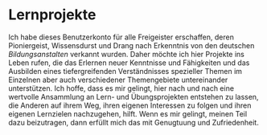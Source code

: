 # Lernprojekte

Ich habe dieses Benutzerkonto für alle Freigeister erschaffen, deren Pioniergeist, Wissensdurst und Drang nach Erkenntnis von den deutschen _Bildungsanstalten_ verkannt wurden. Daher möchte ich hier Projekte ins Leben rufen, die das Erlernen neuer Kenntnisse und Fähigkeiten und das Ausbilden eines tiefergreifenden Verständnisses spezieller Themen im Einzelnen aber auch verschiedener Themengebiete untereinander unterstützen. Ich hoffe, dass es mir gelingt, hier nach und nach eine wertvolle Ansammlung an Lern- und Übungsprojekten entstehen zu lassen, die Anderen auf ihrem Weg, ihren eigenen Interessen zu folgen und ihren eigenen Lernzielen nachzugehen, hilft. Wenn es mir gelingt, meinen Teil dazu beizutragen, dann erfüllt mich das mit Genugtuung und Zufriedenheit.
<!--
**lernprojekte/lernprojekte** is a ✨ _special_ ✨ repository because its `README.md` (this file) appears on your GitHub profile.

Here are some ideas to get you started:

- 👋
- 🔭 I’m currently working on ...
- 🌱 I’m currently learning ...
- 👯 I’m looking to collaborate on ...
- 🤔 I’m looking for help with ...
- 💬 Ask me about ...
- 📫 How to reach me: ...
- 😄 Pronouns: ...
- ⚡ Fun fact: ...

Schriftarten von google-fonts, die ich mir bei einem groben Durchsuchen herausgesucht habe, von denen ich mir noch ein oder zwei für die Projekte heraussuchen möchte:
ABeeZee
Tillana
Kavivanar
Yusei Magic
Salsa
Farsan
Paprika
Dekko
Lobster
Caveat
Lexend (und Varianten: Lexend Deca, Lexend Exa, ...)
Kalam
Paytone One
Cookie
Concert One
Patrick Hand
Merienda
Londrina Solid
Short Stack
Italianno
Whereas disregard and contempt for human rights have resulted
Shadows Into Light Two
Delius
Charmonman
Londrina Outline
Akaya Telivigala
Fuzzy Bubbles
Vujahday Script
Solitreo
Aref Ruqaa Ink
Estonia
-->

